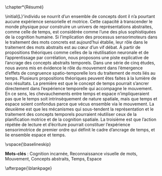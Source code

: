 \chapter*{Résumé}

\initial{L}'individu se nourrit d’un ensemble de concepts dont il n’a pourtant aucune expérience sensorielle et motrice. Cette capacité à transcender le monde physique pour construire un univers de représentations abstraites, comme celle de temps, est considérée comme l’une des plus sophistiquées de la cognition humaine. Si l’implication des processus sensorimoteurs dans le traitement des mots concrets est aujourd’hui établie, leur rôle dans le traitement des mots abstraits est au cœur d’un vif débat. À partir de propositions théoriques comme celles de la réutilisation neuronale et de l’apprentissage par corrélation, nous proposons une piste explicative de l’ancrage des concepts abstraits temporels. Dans une série de cinq études, nous avons mis en évidence le rôle du mouvement dans l’émergence d’effets de congruence spatio-temporelle lors du traitement de mots liés au temps. Plusieurs propositions théoriques peuvent êtes faites à la lumière de nos résultats. La première est que le concept de temps pourrait s’ancrer directement dans l’expérience temporelle qui accompagne le mouvement. En ce sens, les chevauchements entre temps et espace n’impliqueraient pas que le temps soit intrinsèquement de nature spatiale, mais que temps et espace soient confondus parce que vécus ensemble via le mouvement. La deuxième est que les mécanismes qui sous-tendent la représentation et le traitement des concepts temporels pourraient réutiliser ceux de la planification motrice et de la cognition spatiale. La troisième est que l’action répétée de lecture et d’écriture pourrait constituer l’expérience sensorimotrice de premier ordre qui définit le cadre d’ancrage de temps, et lie ensemble espace et temps.

\vspace{\baselineskip}

**Mots-clés** : Cognition incarnée, Reconnaissance visuelle de mots, Mouvement, Concepts abstraits, Temps, Espace  

\afterpage{\blankpage}
